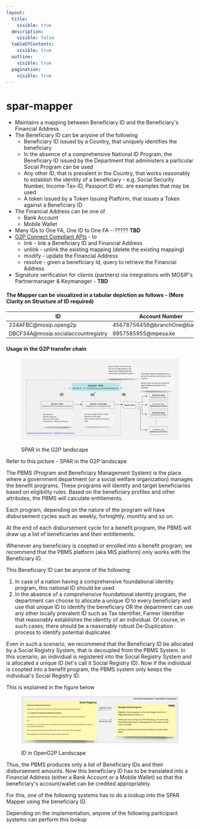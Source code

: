 ```yaml
---
layout:
  title:
    visible: true
  description:
    visible: false
  tableOfContents:
    visible: true
  outline:
    visible: true
  pagination:
    visible: true
---
```


# spar-mapper

* Maintains a mapping between Beneficiary ID and the Beneficiary's Financial Address
* The Beneficiary ID can be anyone of the following
  * Beneficiary ID issued by a Country, that uniquely identifies the beneficiary
  * In the absence of a comprehensive National ID Program, the Beneficiary ID issued by the Department that administers a particular Social Program can be used
  * Any other ID, that is prevalent in the Country, that works reasonably to establish the identity of a beneficiary - e.g. Social Security Number, Income-Tax-ID, Passport ID etc. are examples that may be used
  * A token issued by a Token Issuing Platform, that issues a Token against a Beneficiary ID
* The Financial Address can be one of
  * Bank Account&#x20;
  * Mobile Wallet
* Many IDs to One FA, One ID to One FA --????? **TBD**
* [G2P Connect Compliant APIs](https://g2pconnect.cdpi.dev/protocol/interfaces/beneficiary-management/mapper-specs) - to
  * link - link a Beneficiary ID and Financial Address
  * unlink - unlink the existing mapping (delete the existing mapping)
  * modify - update the Financial Address&#x20;
  * resolve - given a beneficiary Id, query to retrieve the Financial Address
* Signature verification for clients (partners)  via integrations with MOSIP's Partnermanager & Keymanager - **TBD**

#### The Mapper can be visualized in a tabular depiction as follows - (More Clarity on Structure of ID required)

<table><thead><tr><th width="352.5">ID</th><th>Account Number</th></tr></thead><tbody><tr><td>234AFBC@mosip.openg2p</td><td>45678756456@branchOne@bankOne</td></tr><tr><td>DBCF34A@mosip.socialaccountregistry</td><td>9957585955@mpesa.ke</td></tr></tbody></table>

#### Usage in the G2P transfer chain

<figure><img src="../../.gitbook/assets/Gitbook-SPAR-Landscape.jpg" alt=""><figcaption><p>SPAR in the G2P landscape</p></figcaption></figure>

Refer to this picture - SPAR in the G2P landscape

The PBMS (Program and Beneficiary Management System) is the place where a government department (or a social welfare organization) manages the benefit programs. These programs will identify and target beneficiaries based on eligibility rules. Based on the beneficiary profiles and other attributes, the PBMS will calculate entitlements.

Each program, depending on the nature of the program will have disbursement cycles such as weekly, fortnightly, monthly and so on.

At the end of each disbursement cycle for a benefit program, the PBMS will draw up a list of beneficiaries and their entitlements.&#x20;

Whenever any beneficiary is coopted or enrolled into a benefit program, we recommend that the PBMS platform (aka MIS platform) only works with the Beneficiary ID.

This Beneficiary ID can be anyone of the following

1. In case of a nation having a comprehensive foundational identity program, this national ID should be used
2. In the absence of a comprehensive foundational identity program, the department can choose to allocate a unique ID to every beneficiary and use that unique ID to identify the beneficiary OR the department can use any other locally prevalent ID such as Tax Identifier, Farmer Identifier that reasonably establishes the identity of an individual. Of course, in such cases, there should be a reasonably robust De-Duplication process to identify potential duplicates

Even in such a scenario, we recommend that the Beneficiary ID be allocated by a Social Registry System, that is decoupled from the PBMS System. In this scenario, an individual is registered into the Social Registry System and is allocated a unique ID (let's call it Social Registry ID). Now if the individual is coopted into a benefit program, the PBMS system only keeps the individual's Social Registry ID.

This is explained in the figure below

<figure><img src="../../.gitbook/assets/Gitbook-ID-in-OpenG2P.jpg" alt=""><figcaption><p>ID in OpenG2P Landscape</p></figcaption></figure>

Thus, the PBMS produces only a list of Beneficiary IDs and their disbursement amounts. Now this beneficiary ID has to be translated into a Financial Address (either a Bank Account or a Mobile Wallet) so that the beneficiary's account/wallet can be credited appropriately.

For this, one of the following systems has to do a lookup into the SPAR Mapper using the beneficiary ID.&#x20;

Depending on the implementation, anyone of the following participant systems can perform this lookup
